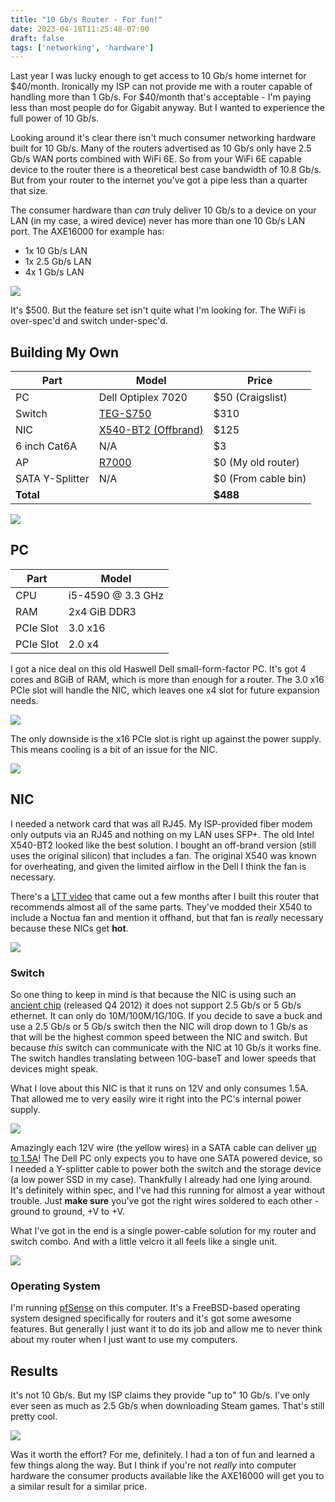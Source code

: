 ```yaml
---
title: "10 Gb/s Router - For fun!"
date: 2023-04-18T11:25:48-07:00
draft: false
tags: ['networking', 'hardware']
---
```


Last year I was lucky enough to get access to 10 Gb/s home internet for $40/month. Ironically my ISP can not provide me with a router capable of handling more than 1 Gb/s. For $40/month that's acceptable - I'm paying less than most people do for Gigabit anyway. But I wanted to experience the full power of 10 Gb/s.

Looking around it's clear there isn't much consumer networking hardware built for 10 Gb/s. Many of the routers advertised as 10 Gb/s only have 2.5 Gb/s WAN ports combined with WiFi 6E. So from your WiFi 6E capable device to the router there is a theoretical best case bandwidth of 10.8 Gb/s. But from your router to the internet you've got a pipe less than a quarter that size.

The consumer hardware than *can* truly deliver 10 Gb/s to a device on your LAN (in my case, a wired device) never has more than one 10 Gb/s LAN port. The AXE16000 for example has:

* 1x 10 Gb/s LAN
* 1x 2.5 Gb/s LAN
* 4x 1 Gb/s LAN

![](/blog/image/router/AXE16000-rear.jpg)

It's $500. But the feature set isn't quite what I'm looking for. The WiFi is over-spec'd and switch under-spec'd.

## Building My Own

| Part | Model | Price |
|---|---|---|
| PC | Dell Optiplex 7020 | $50 (Craigslist) |
| Switch | [TEG-S750](https://www.trendnet.com/products/10g-switch/5-port-10g-switch-TEG-S750-v1) | $310 |
| NIC | [X540-BT2 (Offbrand)](https://www.amazon.com/dp/B01IR7T7PG) | $125 |
| 6 inch Cat6A | N/A | $3 |
| AP | [R7000](https://www.netgear.com/home/wifi/routers/r7000/) | $0 (My old router) |
| SATA Y-Splitter | N/A | $0 (From cable bin) |
| **Total** | | **$488** |

![](/blog/image/router/homebrew-rear.jpg)

## PC

| Part | Model |
|---|---|
| CPU | i5-4590 @ 3.3 GHz |
| RAM | 2x4 GiB DDR3 |
| PCIe Slot | 3.0 x16 |
| PCIe Slot | 2.0 x4 |

I got a nice deal on this old Haswell Dell small-form-factor PC. It's got 4 cores and 8GiB of RAM, which is more than enough for a router. The 3.0 x16 PCIe slot will handle the NIC, which leaves one x4 slot for future expansion needs.

![](/blog/image/router/homebrew-front.jpg)

The only downside is the x16 PCIe slot is right up against the power supply. This means cooling is a bit of an issue for the NIC.

![](/blog/image/router/homebrew-open.jpg)

## NIC

I needed a network card that was all RJ45. My ISP-provided fiber modem only outputs via an RJ45 and nothing on my LAN uses SFP+. The old Intel X540-BT2 looked like the best solution. I bought an off-brand version (still uses the original silicon) that includes a fan. The original X540 was known for overheating, and given the limited airflow in the Dell I think the fan is necessary.

There's a [LTT video](https://youtu.be/_IzyJTcnPu8?t=184) that came out a few months after I built this router that recommends almost all of the same parts. They've modded their X540 to include a Noctua fan and mention it offhand, but that fan is *really* necessary because these NICs get **hot**.

![](/blog/image/router/homebrew-nic.jpg)

### Switch

So one thing to keep in mind is that because the NIC is using such an [ancient chip](https://ark.intel.com/content/www/us/en/ark/products/60021/intel-ethernet-controller-x540bt2.html) (released Q4 2012) it does not support 2.5 Gb/s or 5 Gb/s ethernet. It can only do 10M/100M/1G/10G. If you decide to save a buck and use a 2.5 Gb/s or 5 Gb/s switch then the NIC will drop down to 1 Gb/s as that will be the highest common speed between the NIC and switch. But because *this* switch can communicate with the NIC at 10 Gb/s it works fine. The switch handles translating between 10G-baseT and lower speeds that devices might speak.

What I love about this NIC is that it runs on 12V and only consumes 1.5A. That allowed me to very easily wire it right into the PC's internal power supply.

![](/blog/image/router/homebrew-switch.jpg)

Amazingly each 12V wire (the yellow wires) in a SATA cable can deliver [up to 1.5A](https://www.playtool.com/pages/psuconnectors/connectors.html#sata)! The Dell PC only expects you to have one SATA powered device, so I needed a Y-splitter cable to power both the switch and the storage device (a low power SSD in my case). Thankfully I already had one lying around. It's definitely within spec, and I've had this running for almost a year without trouble. Just **make sure** you've got the right wires soldered to each other - ground to ground, +V to +V.

What I've got in the end is a single power-cable solution for my router and switch combo. And with a little velcro it all feels like a single unit.

![](/blog/image/router/homebrew-cable.jpg)

### Operating System

I'm running [pfSense](https://www.pfsense.org/) on this computer. It's a FreeBSD-based operating system designed specifically for routers and it's got some awesome features. But generally I just want it to do its job and allow me to never think about my router when I just want to use my computers.

## Results

It's not 10 Gb/s. But my ISP claims they provide "up to" 10 Gb/s. I've only ever seen as much as 2.5 Gb/s when downloading Steam games. That's still pretty cool.

![](/blog/image/router/homebrew-speedtest.png)

Was it worth the effort? For me, definitely. I had a ton of fun and learned a few things along the way. But I think if you're not *really* into computer hardware the consumer products available like the AXE16000 will get you to a similar result for a similar price.
